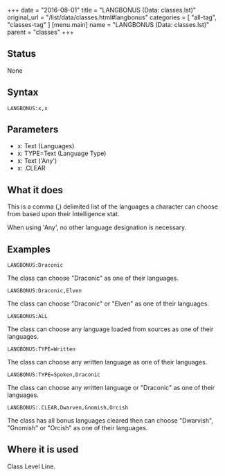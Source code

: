 +++
date = "2016-08-01"
title = "LANGBONUS (Data: classes.lst)"
original_url = "/list/data/classes.html#langbonus"
categories = [ "all-tag", "classes-tag" ]
[menu.main]
    name = "LANGBONUS (Data: classes.lst)"
    parent = "classes"
+++

## Status

None

## Syntax

`LANGBONUS:x,x`

## Parameters

-   x: Text (Languages)
-   x: TYPE=Text (Language Type)
-   x: Text ('Any')
-   x: .CLEAR



What it does
------------

This is a comma (,) delimited list of the languages a character can
choose from based upon their Intelligence stat.

When using 'Any', no other language designation is necessary.

Examples
--------

`LANGBONUS:Draconic`

The class can choose "Draconic" as one of their languages.

`LANGBONUS:Draconic,Elven`

The class can choose "Draconic" or "Elven" as one of their languages.

`LANGBONUS:ALL`

The class can choose any language loaded from sources as one of their
languages.

`LANGBONUS:TYPE=Written`

The class can choose any written language as one of their languages.

`LANGBONUS:TYPE=Spoken,Draconic`

The class can choose any written language or "Draconic" as one of their
languages.

`LANGBONUS:.CLEAR,Dwarven,Gnomish,Orcish`

The class has all bonus languages cleared then can choose "Dwarvish",
"Gnomish" or "Orcish" as one of their languages.

Where it is used
----------------

Class Level Line.

